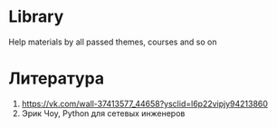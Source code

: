 # Library
Help materials by all passed themes, courses and so on


# Литература
1) https://vk.com/wall-37413577_44658?ysclid=l6p22vipjy94213860
2) Эрик Чоу, Python для сетевых инженеров
